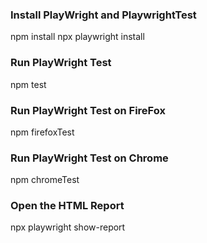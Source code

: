 ### Install PlayWright and PlaywrightTest
npm install
npx playwright install

### Run PlayWright Test
npm test

### Run PlayWright Test on FireFox
npm firefoxTest

### Run PlayWright Test on Chrome
npm chromeTest

### Open the HTML Report
npx playwright show-report
